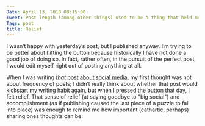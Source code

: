 ```yaml
---
Date: April 13, 2018 08:15:00
Tweet: Post length (among other things) used to be a thing that held me back from publishing; I’m trying to break that habit. 
Tags: post
title: Relief
---
```


I wasn’t happy with yesterday’s post, but I published anyway. I’m trying to be better about hitting the button because historically I have not done a good job of doing so. In fact, rather often, in the pursuit of the perfect post, I would edit myself right out of posting anything at all.

When I was writing [*that* post about social media](/2018/04/that-post-about-social-media), my first thought was not about frequency of posts; I didn’t really think about whether that post would kickstart my writing habit again, but when I pressed the button that day, I felt relief. That sense of relief (at saying goodbye to "big social") and accomplishment (as if publishing caused the last piece of a puzzle to fall into place) was enough to remind me how important (cathartic, perhaps) sharing ones thoughts can be.
